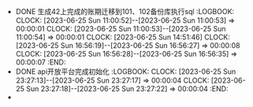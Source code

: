 - DONE 生成42上完成的账期迁移到101、102备份库执行sql
  :LOGBOOK:
  CLOCK: [2023-06-25 Sun 11:00:52]--[2023-06-25 Sun 11:00:53] =>  00:00:01
  CLOCK: [2023-06-25 Sun 11:00:53]--[2023-06-25 Sun 11:00:54] =>  00:00:01
  CLOCK: [2023-06-25 Sun 14:51:46]
  CLOCK: [2023-06-25 Sun 16:56:19]--[2023-06-25 Sun 16:56:27] =>  00:00:08
  CLOCK: [2023-06-25 Sun 16:56:28]--[2023-06-25 Sun 16:56:35] =>  00:00:07
  :END:
- DONE api开放平台完成初始化
  :LOGBOOK:
  CLOCK: [2023-06-25 Sun 23:27:13]--[2023-06-25 Sun 23:27:17] =>  00:00:04
  CLOCK: [2023-06-25 Sun 23:27:18]--[2023-06-25 Sun 23:27:22] =>  00:00:04
  :END:
-